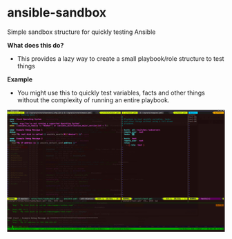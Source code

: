
ansible-sandbox
===============
Simple sandbox structure for quickly testing Ansible

**What does this do?**
   - This provides a lazy way to create a small playbook/role structure to test things

**Example**
   - You might use this to quickly test variables, facts and other things
     without the complexity of running an entire playbook.


![testing](/ansible-sandbox/image/example.png "Common Testing Usage")
